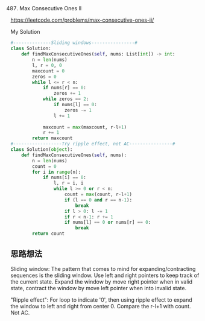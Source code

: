 ## 
487. Max Consecutive Ones II

https://leetcode.com/problems/max-consecutive-ones-ii/

My Solution

```python
#--------------Sliding windows----------------#
class Solution:
    def findMaxConsecutiveOnes(self, nums: List[int]) -> int:
        n = len(nums)
        l, r = 0, 0
        maxcount = 0
        zeros = 0
        while l <= r < n:
            if nums[r] == 0:
                zeros += 1
            while zeros == 2:
                if nums[l] == 0:
                    zeros -= 1
                l += 1
            
            maxcount = max(maxcount, r-l+1)
            r += 1
        return maxcount
#------------------Try ripple effect, not AC----------------#
class Solution(object):
    def findMaxConsecutiveOnes(self, nums):
        n = len(nums)
        count = 0
        for i in range(n):
            if nums[i] == 0:
                l, r = i, i
                while l >= 0 or r < n:
                    count = max(count, r-l+1)
                    if (l == 0 and r == n-1):
                        break
                    if l > 0: l -= 1
                    if r < n-1: r += 1
                    if nums[l] == 0 or nums[r] == 0: 
                        break       
        return count
```

## 思路想法

Sliding window: The pattern that comes to mind for expanding/contracting sequences is the sliding window. Use left and right pointers to keep track
of the current state. Expand the window by move right pointer when in valid state, contract the window by move left pointer when into invalid state.

"Ripple effect": For loop to indicate '0', then using ripple effect to expand the window to left and right from center 0. Compare the r-l+1 with
count. Not AC.


